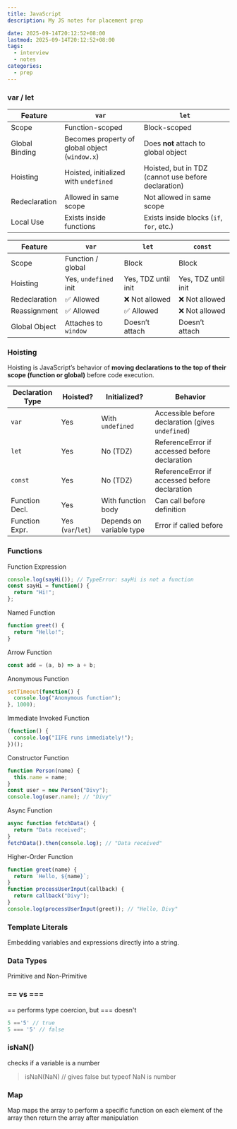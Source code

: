 ```yaml
---
title: JavaScript
description: My JS notes for placement prep

date: 2025-09-14T20:12:52+08:00
lastmod: 2025-09-14T20:12:52+08:00
tags:
  - interview
  - notes
categories:
  - prep
---
```



### var / let

| Feature        | `var`                                          | `let`                                               |
| -------------- | ---------------------------------------------- | --------------------------------------------------- |
| Scope          | Function-scoped                                | Block-scoped                                        |
| Global Binding | Becomes property of global object (`window.x`) | Does **not** attach to global object                |
| Hoisting       | Hoisted, initialized with `undefined`          | Hoisted, but in TDZ (cannot use before declaration) |
| Redeclaration  | Allowed in same scope                          | Not allowed in same scope                           |
| Local Use      | Exists inside functions                        | Exists inside blocks (`if`, `for`, etc.)            |

| Feature       | `var`                 | `let`               | `const`             |
| ------------- | --------------------- | ------------------- | ------------------- |
| Scope         | Function / global     | Block               | Block               |
| Hoisting      | Yes, `undefined` init | Yes, TDZ until init | Yes, TDZ until init |
| Redeclaration | ✅ Allowed             | ❌ Not allowed       | ❌ Not allowed       |
| Reassignment  | ✅ Allowed             | ✅ Allowed           | ❌ Not allowed       |
| Global Object | Attaches to `window`  | Doesn’t attach      | Doesn’t attach      |
### Hoisting 
Hoisting is JavaScript’s behavior of **moving declarations to the top of their scope (function or global)** before code execution.

| Declaration Type | Hoisted?          | Initialized?             | Behavior                                          |
| ---------------- | ----------------- | ------------------------ | ------------------------------------------------- |
| `var`            | Yes               | With `undefined`         | Accessible before declaration (gives `undefined`) |
| `let`            | Yes               | No (TDZ)                 | ReferenceError if accessed before declaration     |
| `const`          | Yes               | No (TDZ)                 | ReferenceError if accessed before declaration     |
| Function Decl.   | Yes               | With function body       | Can call before definition                        |
| Function Expr.   | Yes (`var`/`let`) | Depends on variable type | Error if called before                            |

### Functions 

Function Expression 

```javascript
console.log(sayHi()); // TypeError: sayHi is not a function
const sayHi = function() {
  return "Hi!";
};
```

Named Function 

```javascript
function greet() {
  return "Hello!";
}
```

Arrow Function 

```javascript
const add = (a, b) => a + b;
```

Anonymous Function 

```javascript
setTimeout(function() {
  console.log("Anonymous function");
}, 1000);
```

Immediate Invoked Function 

```javascript
(function() {
  console.log("IIFE runs immediately!");
})();
```

Constructor Function

```javascript
function Person(name) {
  this.name = name;
}
const user = new Person("Divy");
console.log(user.name); // "Divy"
```

Async Function

```javascript
async function fetchData() {
  return "Data received";
}
fetchData().then(console.log); // "Data received"
```

Higher-Order Function

```javascript
function greet(name) {
  return `Hello, ${name}`;
}
function processUserInput(callback) {
  return callback("Divy");
}
console.log(processUserInput(greet)); // "Hello, Divy"
```

### Template Literals 

Embedding variables and expressions directly into a string.

### Data Types

Primitive and Non-Primitive
### == vs === 

== performs type coercion, but === doesn't
```javascript
5 =='5' // true
5 === '5' // false
```

### isNaN() 

checks if a variable is a number 
> isNaN(NaN) // gives false but typeof NaN is number

### Map 
Map maps the array to perform a specific function on each element of the array then return the array after manipulation
